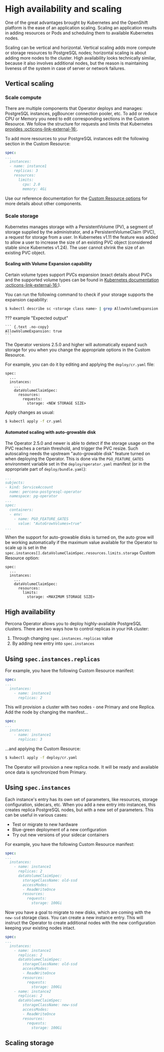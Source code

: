 # High availability and scaling

One of the great advantages brought by Kubernetes and the OpenShift platform is the ease of an application scaling. Scaling an application results in adding resources or Pods and scheduling them to available Kubernetes nodes.

Scaling can be vertical and horizontal. Vertical scaling adds more compute or storage resources to PostgreSQL nodes; horizontal scaling is about adding more nodes to the cluster. High availability looks technically similar, because it also involves additional nodes, but the reason is maintaining liveness of the system in case of server or network failures. 

## Vertical scaling

### Scale compute

There are multiple components that Operator deploys and manages: PostgreSQL instances, pgBouncer connection pooler, etc. To add or reduce CPU or Memory you need to edit corresponding sections in the Custom Resource. We follow the structure for requests and limits that Kubernetes [provides :octicons-link-external-16:](https://kubernetes.io/docs/concepts/configuration/manage-resources-containers/).

To add more resources to your PostgreSQL instances edit the following section in the Custom Resource:

```yaml
spec:
...
  instances:
  - name: instance1
    replicas: 3
    resources:
      limits:
        cpu: 2.0
        memory: 4Gi
```

Use our reference documentation for the [Custom Resource options](operator.md) for more details about other components.

### Scale storage

Kubernetes manages storage with a PersistentVolume (PV), a segment of
storage supplied by the administrator, and a PersistentVolumeClaim
(PVC), a request for storage from a user. In Kubernetes v1.11 the
feature was added to allow a user to increase the size of an existing
PVC object (considered stable since Kubernetes v1.24).
The user cannot shrink the size of an existing PVC object.

#### Scaling with Volume Expansion capability

Certain volume types support PVCs expansion (exact details about
PVCs and the supported volume types can be found in [Kubernetes
documentation  :octicons-link-external-16:](https://kubernetes.io/docs/concepts/storage/persistent-volumes/#expanding-persistent-volumes-claims)).

You can run the following command to check if your storage supports the expansion capability:

``` {.bash data-prompt="$" }
$ kubectl describe sc <storage class name> | grep AllowVolumeExpansion
```

??? example "Expected output"

    ``` {.text .no-copy}
    AllowVolumeExpansion: true
    ```

The Operator versions 2.5.0 and higher will automatically expand such storage
for you when you change the appropriate options in the Custom Resource.

For example, you can do it by editing and applying the `deploy/cr.yaml` file:

``` {.text .no-copy}
spec:
  ...
  instances:
    ...
    dataVolumeClaimSpec:
      resources:
        requests:
          storage: <NEW STORAGE SIZE>
```

Apply changes as usual:

``` {.bash data-prompt="$" }
$ kubectl apply -f cr.yaml
```

#### Automated scaling with auto-growable disk

The Operator 2.5.0 and newer is able to detect if the storage usage on the PVC
reaches a certain threshold, and trigger the PVC resize. Such autoscaling needs
the upstream "auto-growable disk" feature turned on when deploying the Operator.
This is done via the `PGO_FEATURE_GATES` environment variable set in the
`deploy/operator.yaml` manifest (or in the appropriate part of `deploy/bundle.yaml`):

```yaml
...
subjects:
- kind: ServiceAccount
  name: percona-postgresql-operator
  namespace: pg-operator
...
spec:
  containers:
  - env:
    - name: PGO_FEATURE_GATES
      value: "AutoGrowVolumes=true"
...
```

When the support for auto-growable disks is turned on, the auto grow
will be working automatically if the maximum value available for the Operator to
scale up is set in the `spec.instances[].dataVolumeClaimSpec.resources.limits.storage`
Custom Resource option:

``` {.text .no-copy}
spec:
  ...
  instances:
    ...
    dataVolumeClaimSpec:
      resources:
        limits:
          storage: <MAXIMUM STORAGE SIZE>
```

## High availability

Percona Operator allows you to deploy highly-available PostgreSQL clusters.
There are two ways how to control replicas in your HA cluster:

1. Through changing `spec.instances.replicas` value
2. By adding new entry into `spec.instances`

## Using `spec.instances.replicas`

For example, you have the following Custom Resource manifest:

```yaml
spec:
...
  instances:
    - name: instance1
      replicas: 2
```

This will provision a cluster with two nodes - one Primary and one Replica.
Add the node by changing the manifest...

```yaml hl_lines="5"
spec:
...
  instances:
    - name: instance1
      replicas: 3
```

...and applying the Custom Resource:

``` {.bash data-prompt="$" }
$ kubectl apply -f deploy/cr.yaml
```

The Operator will provision a new replica node. It will be ready and available
once data is synchronized from Primary.

## Using `spec.instances`

Each instance's entry has its own set of parameters, like resources, storage
configuration, sidecars, etc. When you add a new entry into instances, this
creates replica PostgreSQL nodes, but with a new set of parameters. This can be
useful in various cases:

* Test or migrate to new hardware
* Blue-green deployment of a new configuration
* Try out new versions of your sidecar containers

For example, you have the following Custom Resource manifest:

```yaml
spec:
...
  instances:
    - name: instance1
      replicas: 2
      dataVolumeClaimSpec:
        storageClassName: old-ssd
        accessModes:
        - ReadWriteOnce
        resources:
          requests:
            storage: 100Gi
```

Now you have a goal to migrate to new disks, which are coming with the `new-ssd`
storage class. You can create a new instance entry. This will instruct the
Operator to create additional nodes with the new configuration keeping your
existing nodes intact.

```yaml
spec:
...
  instances:
    - name: instance1
      replicas: 2
      dataVolumeClaimSpec:
        storageClassName: old-ssd
        accessModes:
        - ReadWriteOnce
        resources:
          requests:
            storage: 100Gi
    - name: instance2
      replicas: 2
      dataVolumeClaimSpec:
        storageClassName: new-ssd
        accessModes:
        - ReadWriteOnce
        resources:
          requests:
            storage: 100Gi
```

## Scaling storage
